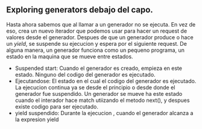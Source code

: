 ## Exploring generators debajo del capo.
Hasta ahora sabemos que al llamar a un generador no se ejecuta. En vez de eso, crea un nuevo iterador que podemos 
usar para hacer un request de valores desde el generador. Despues de que un generador produce o hace un *yield*, se 
suspende su ejecucion y espera por el siguiente request. De alguna manera, un generador funciona como un pequeno 
programa, un estado en la maquina que se mueve entre estados.

* Suspended start: Cuando el generador es creado, empieza en este estado. Ninguno del codigo del generador es 
ejecutado.
* Ejecutandose: El estado en el cual el codigo del generador es ejecutado. La ejecucion continua ya se desde el 
principio o desde donde el generador fue suspendido. Un generador se mueve ha este estado cuando el interador hace 
match utiizando el metodo next(), y despues existe codigo para ser ejecutado.
* yield suspendido: Durante la ejecucion , cuando el generador alcanza a la expresion yield 